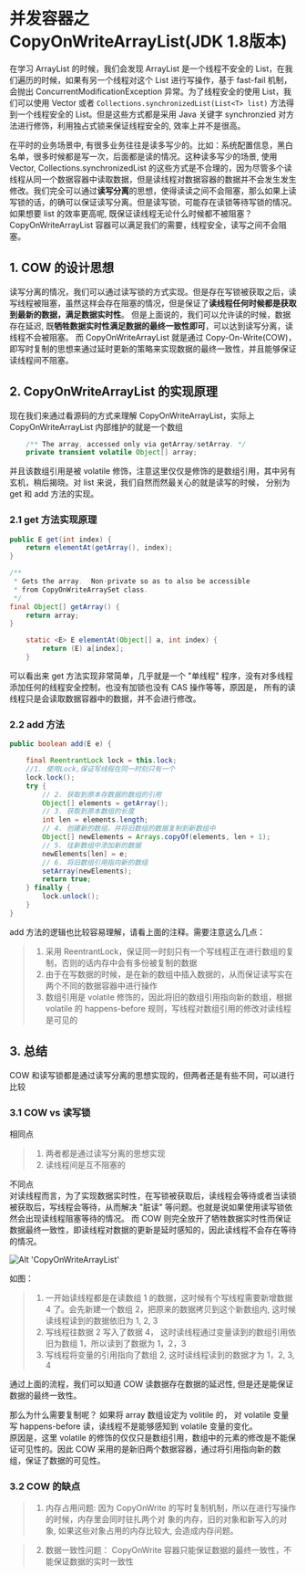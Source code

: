 # 并发容器之 CopyOnWriteArrayList(JDK 1.8版本)

在学习 ArrayList 的时候，我们会发现 ArrayList 是一个线程不安全的 List，在我们遍历的时候，如果有另一个线程对这个 List 进行写操作，基于 fast-fail 机制，会抛出 ConcurrentModificationException 异常。为了线程安全的使用 List，我们可以使用 Vector 或者 `Collections.synchronizedList(List<T> list)` 方法得到一个线程安全的 List。但是这些方式都是采用 Java 关键字 synchronzied 对方法进行修饰，利用独占式锁来保证线程安全的, 效率上并不是很高。

在平时的业务场景中, 有很多业务往往是读多写少的。比如：系统配置信息，黑白名单，很多时候都是写一次，后面都是读的情况。这种读多写少的场景, 使用 Vector, Collections.synchronizedList 的这些方式是不合理的，因为尽管多个读线程从同一个数据容器中读取数据，但是读线程对数据容器的数据并不会发生发生修改。我们完全可以通过**读写分离**的思想，使得读读之间不会阻塞，那么如果上读写锁的话，的确可以保证读写分离。但是读写锁，可能存在读锁等待写锁的情况。如果想要 list 的效率更高呢, 既保证读线程无论什么时候都不被阻塞？ CopyOnWriteArrayList 容器可以满足我们的需要，线程安全，读写之间不会阻塞。

## 1. COW 的设计思想

读写分离的情况，我们可以通过读写锁的方式实现。但是存在写锁被获取之后，读写线程被阻塞，虽然这样会存在阻塞的情况，但是保证了**读线程任何时候都是获取到最新的数据，满足数据实时性**。
但是上面说的，我们可以允许读的时候，数据存在延迟, 既**牺牲数据实时性满足数据的最终一致性即可**，可以达到读写分离，读线程不会被阻塞。 而 CopyOnWriteArrayList 就是通过 Copy-On-Write(COW)，
即写时复制的思想来通过延时更新的策略来实现数据的最终一致性，并且能够保证读线程间不阻塞。

## 2. CopyOnWriteArrayList 的实现原理

现在我们来通过看源码的方式来理解 CopyOnWriteArrayList，实际上 CopyOnWriteArrayList 内部维护的就是一个数组

```java
    /** The array, accessed only via getArray/setArray. */
    private transient volatile Object[] array;
```

并且该数组引用是被 volatile 修饰，注意这里仅仅是修饰的是数组引用，其中另有玄机，稍后揭晓。对 list 来说，我们自然而然最关心的就是读写的时候，
分别为 get 和 add 方法的实现。

### 2.1 get 方法实现原理

```java
public E get(int index) {
    return elementAt(getArray(), index);
}

/**
 * Gets the array.  Non-private so as to also be accessible
 * from CopyOnWriteArraySet class.
 */
final Object[] getArray() {
    return array;
}

    static <E> E elementAt(Object[] a, int index) {
        return (E) a[index];
    }
```
可以看出来 get 方法实现非常简单，几乎就是一个 "单线程" 程序，没有对多线程添加任何的线程安全控制，也没有加锁也没有 CAS 操作等等，原因是，
所有的读线程只是会读取数据容器中的数据，并不会进行修改。

### 2.2 add 方法

```java
public boolean add(E e) {

    final ReentrantLock lock = this.lock;
    //1. 使用Lock,保证写线程在同一时刻只有一个
    lock.lock();
    try {
        // 2. 获取到原本存数据的数组的引用
        Object[] elements = getArray();
        // 3. 获取到原本数组的长度
        int len = elements.length;
        // 4. 创建新的数组，并将旧数组的数据复制到新数组中
        Object[] newElements = Arrays.copyOf(elements, len + 1);
        // 5. 往新数组中添加新的数据
        newElements[len] = e;
        // 6. 将旧数组引用指向新的数组
        setArray(newElements);
        return true;
    } finally {
        lock.unlock();
    }
}
```

add 方法的逻辑也比较容易理解，请看上面的注释。需要注意这么几点：
>1. 采用 ReentrantLock，保证同一时刻只有一个写线程正在进行数组的复制，否则的话内存中会有多份被复制的数据
>2. 由于在写数据的时候，是在新的数组中插入数据的，从而保证读写实在两个不同的数据容器中进行操作
>3. 数组引用是 volatile 修饰的，因此将旧的数组引用指向新的数组，根据 volatile 的 happens-before 规则，写线程对数组引用的修改对读线程是可见的

## 3. 总结

COW 和读写锁都是通过读写分离的思想实现的，但两者还是有些不同，可以进行比较

### 3.1 COW vs 读写锁

相同点
>1. 两者都是通过读写分离的思想实现
>2. 读线程间是互不阻塞的

不同点  
对读线程而言，为了实现数据实时性，在写锁被获取后，读线程会等待或者当读锁被获取后，写线程会等待，从而解决 "脏读" 等问题。也就是说如果使用读写锁依然会出现读线程阻塞等待的情况。
而 COW 则完全放开了牺牲数据实时性而保证数据最终一致性，即读线程对数据的更新是延时感知的，因此读线程不会存在等待的情况。

![Alt 'CopyOnWriteArrayList'](https://s1.ax1x.com/2020/06/20/NlNk8J.png)

如图：
>1. 一开始读线程都是在读数组 1 的数据，这时候有个写线程需要新增数据 4 了。会先新建一个数组 2，把原来的数据拷贝到这个新数组内, 这时候读线程读到的数据依旧为 1, 2, 3
>2. 写线程往数据 2 写入了数据 4， 这时读线程通过变量读到的数组引用依旧为数组 1，所以读到了数据为 1，2，3
>4. 写线程将变量的引用指向了数组 2, 这时读线程读到的数据才为 1，2, 3, 4

通过上面的流程，我们可以知道 COW 读数据存在数据的延迟性, 但是还是能保证数据的最终一致性。

那么为什么需要复制呢？ 如果将 array 数组设定为 volitile 的， 对 volatile 变量写 happens-before 读，读线程不是能够感知到 volatile 变量的变化。  
原因是，这里 volatile 的修饰的仅仅只是数组引用，数组中的元素的修改是不能保证可见性的。因此 COW 采用的是新旧两个数据容器，通过将引用指向新的数组，保证了数据的可见性。

### 3.2 COW 的缺点

>1. 内存占用问题: 因为 CopyOnWrite 的写时复制机制，所以在进行写操作的时候，内存里会同时驻扎两个对 象的内存，旧的对象和新写入的对象, 如果这些对象占用的内存比较大, 会造成内存问题。

>2. 数据一致性问题： CopyOnWrite 容器只能保证数据的最终一致性，不能保证数据的实时一致性